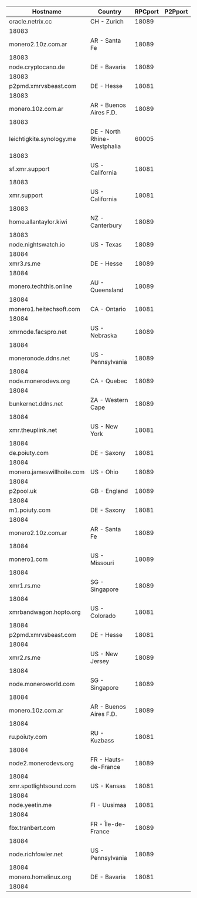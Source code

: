 Hostname | Country | RPCport | P2Pport
--- | --- | --- | ---
oracle.netrix.cc | CH - Zurich | 18089
 | 18083
monero2.10z.com.ar | AR - Santa Fe | 18089
 | 18083
node.cryptocano.de | DE - Bavaria | 18089
 | 18083
p2pmd.xmrvsbeast.com | DE - Hesse | 18081
 | 18083
monero.10z.com.ar | AR - Buenos Aires F.D. | 18089
 | 18083
leichtigkite.synology.me | DE - North Rhine-Westphalia | 60005
 | 18083
sf.xmr.support | US - California | 18081
 | 18083
xmr.support | US - California | 18081
 | 18083
home.allantaylor.kiwi | NZ - Canterbury | 18089
 | 18083
node.nightswatch.io | US - Texas | 18089
 | 18084
xmr3.rs.me | DE - Hesse | 18089
 | 18084
monero.techthis.online | AU - Queensland | 18089
 | 18084
monero1.heitechsoft.com | CA - Ontario | 18081
 | 18084
xmrnode.facspro.net | US - Nebraska | 18089
 | 18084
moneronode.ddns.net | US - Pennsylvania | 18089
 | 18084
node.monerodevs.org | CA - Quebec | 18089
 | 18084
bunkernet.ddns.net | ZA - Western Cape | 18089
 | 18084
xmr.theuplink.net | US - New York | 18081
 | 18084
de.poiuty.com | DE - Saxony | 18081
 | 18084
monero.jameswillhoite.com | US - Ohio | 18089
 | 18084
p2pool.uk | GB - England | 18089
 | 18084
m1.poiuty.com | DE - Saxony | 18081
 | 18084
monero2.10z.com.ar | AR - Santa Fe | 18089
 | 18084
monero1.com | US - Missouri | 18089
 | 18084
xmr1.rs.me | SG - Singapore | 18089
 | 18084
xmrbandwagon.hopto.org | US - Colorado | 18081
 | 18084
p2pmd.xmrvsbeast.com | DE - Hesse | 18081
 | 18084
xmr2.rs.me | US - New Jersey | 18089
 | 18084
node.moneroworld.com | SG - Singapore | 18089
 | 18084
monero.10z.com.ar | AR - Buenos Aires F.D. | 18089
 | 18084
ru.poiuty.com | RU - Kuzbass | 18081
 | 18084
node2.monerodevs.org | FR - Hauts-de-France | 18089
 | 18084
xmr.spotlightsound.com | US - Kansas | 18081
 | 18084
node.yeetin.me | FI - Uusimaa | 18081
 | 18084
fbx.tranbert.com | FR - Île-de-France | 18089
 | 18084
node.richfowler.net | US - Pennsylvania | 18089
 | 18084
monero.homelinux.org | DE - Bavaria | 18081
 | 18084
